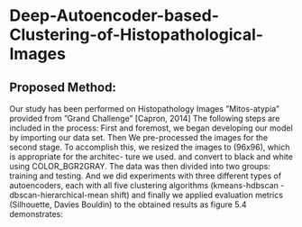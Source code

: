 # Deep-Autoencoder-based-Clustering-of-Histopathological-Images

## Proposed Method:
Our study has been performed
on Histopathology Images ”Mitos-atypia” provided from ”Grand Challenge”
[Capron, 2014] The following steps are included in the process:
First and foremost, we began developing our model by importing our data set.
Then We pre-processed the images for the second stage. To accomplish
this, we resized the images to (96x96), which is appropriate for the architec-
ture we used. and convert to black and white using COLOR_BGR2GRAY.
The data was then divided into two groups: training and testing.
And we did experiments with three different types of autoencoders, each
with all five clustering algorithms (kmeans-hdbscan -dbscan-hierarchical-mean
shift) and finally we applied evaluation metrics (Silhouette, Davies Bouldin)
to the obtained results as figure 5.4 demonstrates:
